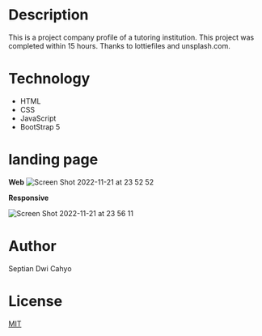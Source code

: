 # Description
This is a project company profile of a tutoring institution. This project was completed within 15 hours. Thanks to lottiefiles and unsplash.com.

# Technology
- HTML
- CSS
- JavaScript
- BootStrap 5

# landing page
**Web**
![Screen Shot 2022-11-21 at 23 52 52](https://user-images.githubusercontent.com/112248603/203114634-d8300bd8-8918-423e-9528-e77a377fd451.png)


**Responsive**

![Screen Shot 2022-11-21 at 23 56 11](https://user-images.githubusercontent.com/112248603/203114669-6e6ed7c5-093a-48b4-95a0-ee1b87d6ad77.png)

# Author
Septian Dwi Cahyo

# License
 [MIT](LICENSE.txt)

